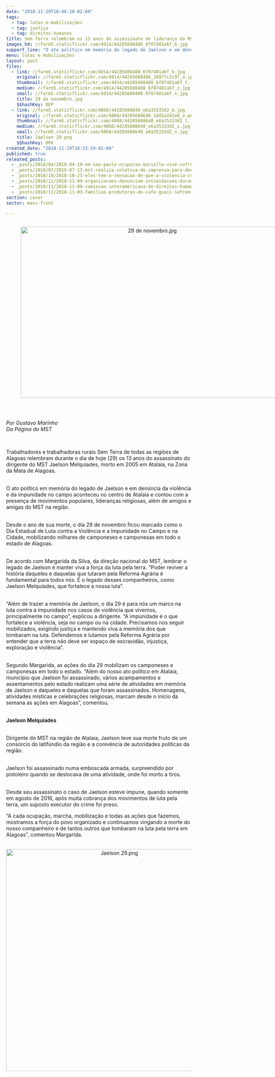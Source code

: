 ```yaml
---
date: "2018-11-29T10:46:18-02:00"
tags:
  - tag: lutas-e-mobilizações
  - tag: justiça
  - tag: direitos-humanos
title: Sem Terra relembram os 13 anos do assassinato de liderança do MST durante dia de luta em Alagoas
images_hd: //farm5.staticflickr.com/4914/44285608480_6f07481a6f_b.jpg
support_line: "O ato político em memória do legado de Jaelson e em denúncia da violência e da impunidade no campo aconteceu no centro de Atalaia "
menu: lutas e mobilizações
layout: post
files:
  - link: //farm5.staticflickr.com/4914/44285608480_6f07481a6f_b.jpg
    original: //farm5.staticflickr.com/4914/44285608480_28977c2c97_o.jpg
    thumbnail: //farm5.staticflickr.com/4914/44285608480_6f07481a6f_t.jpg
    medium: //farm5.staticflickr.com/4914/44285608480_6f07481a6f_z.jpg
    small: //farm5.staticflickr.com/4914/44285608480_6f07481a6f_n.jpg
    title: 29 de novembro.jpg
    $$hashKey: 0EP
  - link: //farm5.staticflickr.com/4868/44285608640_e6a35333d2_b.jpg
    original: //farm5.staticflickr.com/4868/44285608640_1dd1a242e0_o.png
    thumbnail: //farm5.staticflickr.com/4868/44285608640_e6a35333d2_t.jpg
    medium: //farm5.staticflickr.com/4868/44285608640_e6a35333d2_z.jpg
    small: //farm5.staticflickr.com/4868/44285608640_e6a35333d2_n.jpg
    title: Jaelson 29.png
    $$hashKey: 0FK
created_date: "2018-11-29T10:53:59-02:00"
published: true
releated_posts:
  - _posts/2018/04/2018-04-19-em-sao-paulo-ocupacao-marielle-vive-sofre-ameaca-de-reintegracao.md
  - _posts/2018/07/2018-07-13-mst-realiza-coletiva-de-imprensa-para-denunciar-o-caso-fabio-e-debater-a-impunidade-no-campo.md
  - _posts/2018/10/2018-10-21-eles-tem-a-sensacao-de-que-a-violencia-contra-nossos-corpos-e-algo-legitimado-diz-presidenta-da-abglt.md
  - _posts/2018/11/2018-11-09-organizacoes-denunciam-intimidacoes-durante-visita-da-cidh-em-santarem-pa.md
  - _posts/2018/11/2018-11-09-comissao-interamericana-de-direitos-humanos-inicia-visitas-a-estados-brasileiros.md
  - _posts/2018/11/2018-11-03-familias-produtoras-do-cafe-guaii-sofrem-ameaca-de-despejo.md
section: cover
sector: mass-front

---
```

<div style="text-align:center">
<figure class="image" style="display:inline-block"><img alt="29 de novembro.jpg" height="466" src="//farm5.staticflickr.com/4914/44285608480_6f07481a6f_b.jpg" width="700" />
<figcaption></figcaption>
</figure>
</div>

<p dir="ltr">&nbsp;</p>

<p dir="ltr"><em>Por Gustavo Marinho&nbsp;<br />
Da P&aacute;gina do MST&nbsp;</em></p>

<p>&nbsp;</p>

<p>Trabalhadores e trabalhadoras rurais Sem Terra de todas as regi&otilde;es de Alagoas relembram durante o dia de hoje (29) os 13 anos do assassinato do dirigente do MST Jaelson Melqu&iacute;ades, morto&nbsp;em 2005 em Atalaia, na Zona da Mata de Alagoas.</p>

<p><br />
O ato pol&iacute;tico em mem&oacute;ria do legado de Jaelson e em&nbsp;den&uacute;ncia da viol&ecirc;ncia e da impunidade no campo aconteceu no centro de Atalaia e contou&nbsp;com a presen&ccedil;a de movimentos populares, lideran&ccedil;as religiosas, al&eacute;m de amigos e amigas do MST na regi&atilde;o.</p>

<p><br />
Desde o ano de sua morte, o dia 29 de novembro ficou marcado como o Dia Estadual de Luta contra a Viol&ecirc;ncia e a Impunidade no Campo e na Cidade, mobilizando milhares de camponeses e camponesas em todo o estado de Alagoas.</p>

<p><br />
De acordo com Margarida da Silva, da dire&ccedil;&atilde;o nacional do MST, lembrar o legado de Jaelson &eacute; manter viva a for&ccedil;a da luta pela terra. &ldquo;Poder reviver a hist&oacute;ria daqueles e daquelas que lutaram pela Reforma Agr&aacute;ria &eacute; fundamental para todos n&oacute;s. &Eacute; o legado desses companheiros, como Jaelson Melqu&iacute;ades, que fortalece a nossa luta&rdquo;.</p>

<p><br />
&ldquo;Al&eacute;m de trazer a mem&oacute;ria de Jaelson, o dia 29 &eacute; para n&oacute;s um marco na luta contra a impunidade nos casos de viol&ecirc;ncia que vivemos, principalmente no campo&rdquo;, explicou a dirigente. &ldquo;A impunidade &eacute; o que fortalece a viol&ecirc;ncia, seja no campo ou na cidade. Precisamos nos seguir mobilizados, exigindo justi&ccedil;a e mantendo viva a mem&oacute;ria dos que tombaram na luta. Defendemos e lutamos pela Reforma Agr&aacute;ria por entender que a terra n&atilde;o deve ser espa&ccedil;o de escravid&atilde;o, injusti&ccedil;a, explora&ccedil;&atilde;o e viol&ecirc;ncia&rdquo;.</p>

<p><br />
Segundo Margarida, as a&ccedil;&otilde;es do dia 29 mobilizam os camponeses e camponesas em todo o estado. &ldquo;Al&eacute;m do nosso ato pol&iacute;tico em Atalaia, munic&iacute;pio que Jaelson foi assassinado, v&aacute;rios acampamentos e assentamentos pelo estado realizam uma s&eacute;rie de atividades em mem&oacute;ria de Jaelson e daqueles e daquelas que foram assassinados. Homenagens, atividades m&iacute;sticas e celebra&ccedil;&otilde;es religiosas, marcam desde o in&iacute;cio da semana as a&ccedil;&otilde;es em Alagoas&rdquo;, comentou.</p>

<p><br />
<strong>Jaelson Melqu&iacute;ades</strong></p>

<p><br />
Dirigente do MST na regi&atilde;o de Atalaia, Jaelson teve sua morte fruto de um cons&oacute;rcio do latif&uacute;ndio da regi&atilde;o e a coniv&ecirc;ncia de autoridades pol&iacute;ticas da regi&atilde;o.</p>

<p><br />
Jaelson foi assassinado numa emboscada armada, surpreendido por pistoleiro quando se deslocava de uma atividade, onde foi morto a tiros.</p>

<p><br />
Desde seu assassinato o caso de Jaelson esteve impune, quando somente em agosto de 2016, ap&oacute;s muita cobran&ccedil;a dos movimentos de luta pela terra, um suposto executor do crime foi preso.</p>

<p>&ldquo;A cada ocupa&ccedil;&atilde;o, marcha, mobiliza&ccedil;&atilde;o e todas as a&ccedil;&otilde;es que fazemos, mostramos a for&ccedil;a do povo organizado e continuamos vingando a morte do nosso companheiro e de tantos outros que tombaram na luta pela terra em Alagoas&rdquo;, comentou Margarida.<br />
&nbsp;</p>

<div>
<p style="text-align:center"><img alt="Jaelson 29.png" height="604" src="//farm5.staticflickr.com/4868/44285608640_e6a35333d2_b.jpg" width="600" /></p>
</div>
